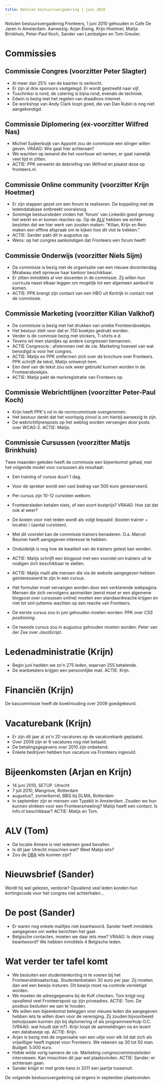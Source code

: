```yaml
---
title: Notulen bestuursvergadering 1 juni 2010
---
```


Notulen bestuursvergadering Fronteers, 1 juni 2010 gehouden in Cafe De Jaren in Amsterdam. Aanwezig: Arjan Eising, Krijn Hoetmer, Matijs Brinkhuis, Peter-Paul Koch, Sander van Lambalgen en Tom Greuter.

# Commissies

## Commissie Congres (voorzitter Peter Slagter)

- Al meer dan 25% van de kaarten is verkocht.
- Er zijn al drie sponsors vastgelegd. Er wordt gestreefd naar vijf.
- Tuschinksi is rond, de catering is bijna rond, evenals de techniek.
- Edwin is bezig met het regelen van draadloos internet.
- De workshop van Andy Clark loopt goed, die van Dan Rubin is nog niet aangekondigd.

## Commissie Diplomering (ex-voorzitter Wilfred Nas)

- Michiel Suijkerbuijk van Appoint zou de commissie een slinger willen geven. VRAAG: Wie gaat hier achteraan?
- We wachten op iemand die het voortouw wil nemen, er gaat namelijk veel tijd in zitten.
- ACTIE: PPK verwerkt de debriefing van Wilfred en plaatst deze op fronteers.nl.

## Commissie Online community (voorzitter Krijn Hoetmer)

- Er zijn stappen gezet om een forum te realiseren. De koppeling met de ledendatabase ontbreekt vooralsnog.
- Sommige bestuursleden vinden het 'forum' van Linkedin goed genoeg: het werkt en er komen reacties op. Op de [ALV](/nl/vereniging/bestuur/notulen/27-11-2009.html) hebben we echter besloten dat we hier werk van zouden maken: "Kilian, Krijn en Rein maken een offline afspraak om te kijken hoe dit vlot te trekken."
- ACTIE: Sander pakt dit in augustus op.
- Wens: op het congres aankondigen dat Fronteers een forum heeft!

## Commissie Onderwijs (voorzitter Niels Sijm)

- De commissie is bezig met de organisatie van een nieuwe docentendag. Mirabeau stelt opnieuw haar kantoor beschikbaar.
- Er zitten inmiddels al vier docenten in de commissie. Zij willen hun curricula naast elkaar leggen om mogelijk tot een algemeen aanbod te komen.
- ACTIE: PPK brengt zijn contact van een HBO uit Kortrijk in contact met de commissie.

## Commissie Marketing (voorzitter Kilian Valkhof)

- De commissie is bezig met het drukken van unieke Fronteersboekjes.
- Het bestuur stelt voor dat er 750 boekjes gedrukt worden.
- Verder is de commisie bezig met stickers, T-shirts e.d.
- Tevens wil men standjes op andere congressen bemannen.
- ACTIE Congrescie.: afstemmen met de cie. Marketing hoeveel van wat benodigd is voor het congres.
- ACTIE: Matijs en PPK ontfermen zich over de brochure over Fronteers. PPK schrijft de tekst, Matijs ontwerpt hem.
- Een deel van de tekst zou ook weer gebruikt kunnen worden in de Fronteersboekjes.
- ACTIE: Matijs pakt de merkregistratie van Fronteers op.

## Commissie Webrichtlijnen (voorzitter Peter-Paul Koch)

- Krijn heeft PPK's rol in de normcommissie overgenomen.
- Het bestuur denkt dat het voorlopig zinvol is om hierbij aanwezig te zijn.
- De webrichtlijnenposts op het weblog worden vervangen door posts over WCAG-2. ACTIE: Matijs.

## Commissie Cursussen (voorzitter Matijs Brinkhuis)

Twee maanden geleden heeft de commissie een bijeenkomst gehad, met het volgende model voor cursussen als resultaat:

- Een training of cursus duurt 1 dag.
- Voor de spreker wordt een vast bedrag van 500 euro gereserveerd.
- Per cursus zijn 10-12 cursisten welkom.
- Fronteersleden betalen niets, of een soort kostprijs? VRAAG: Hoe zat dat ook al weer?
- De kosten voor niet-leden wordt als volgt bepaald: (kosten trainer + locatie) / (aantal cursisten).

- Met dit voorstel kan de commissie trainers benaderen. O.a. Marcel Beumer heeft aangegeven interesse te hebben.
- Onduidelijk is nog hoe de kwaliteit van de trainers getest kan worden.
- ACTIE: Matijs schrijft een blogpost met een voorstel om trainers uit te nodigen zich beschikbaar te stellen.
- ACTIE: Matijs mailt alle mensen die via de website aangegeven hebben geinteresseerd te zijn in een cursus.
- Het formulier moet vervangen worden door een verklarende webpagina. Mensen die zich vervolgens aanmelden (eerst moet er een algemene blogpost over cursussen online) moeten een standaardreactie krijgen en niet tot sint-juttemis wachten op een reactie van Fronteers.

- De eerste cursus zou in juni gehouden moeten worden: PPK over _CSS positioning_.
- De tweede cursus zou in augustus gehouden moeten worden: Peter van der Zee over _JavaScript_.

# Ledenadministratie (Krijn)

- Begin juni hadden we zo'n 275 leden, waarvan 255 betalende.
- De wanbetalers krijgen een persoonlijke mail. ACTIE: Krijn.

# Financiën (Krijn)

De kascommissie heeft de boekhouding over 2009 goedgekeurd.

# Vacaturebank (Krijn)

- Er zijn dit jaar al zo'n 20 vacatures op de vacaturebank geplaatst.
- Over 2009 zijn er 6 vacatures nog niet betaald.
- De betalingsgegevens over 2010 zijn onbekend.
- Enkele bedrijven hebben hun vacature via Fronteers ingevuld.

# Bijeenkomsten (Arjan en Krijn)

- 14 juni 2010, SETUP. Utrecht
- 7 juli 2010, Mangrove, Rotterdam
- augustus?, zomerborrel, BBQ bij DLMA, Rotterdam
- In september zijn er mensen van Typekit in Amsterdam. Zouden we hun kunnen strikken voor een Fronteersmeeting? Matijs heeft een contact. Is Info.nl beschikbaar? ACTIE: Matijs en Tom.

# ALV (Tom)

- De locatie Almere is niet iedereen goed bevallen.
- Is dit jaar Utrecht misschien wat? Weet Matijs iets?
- Zou de [OBA](http://www.oba.nl/) iets kunnen zijn?

# Nieuwsbrief (Sander)

Wordt hij wel gelezen, verdorie? Opvallend veel leden konden hun kortingscode voor het congres niet achterhalen...

# De post (Sander)

- Er waren nog enkele mailtjes niet beantwoord. Sander heeft inmiddels aangegeven om welke berichten het gaat.
- Belgische contacten, moeten we daar iets mee? VRAAG: Is deze vraag beantwoord? We hebben inmiddels 4 Belgische leden.

# Wat verder ter tafel komt

- We besluiten een studentenkorting in te voeren bij het Fronteerslidmaatschap. Studentenbetalen 30 euro per jaar. Zij moeten dan wel een bewijs insturen. Dit bewijs moet na controle vernietigd worden.
- We moeten de adresgegevens bij de KvK checken. Tom krijgt nog opvallend veel Fronteerspost op zijn priveadres. ACTIE: Tom. De postbus besluiten we aan te houden.
- We willen een bijeenkomst beleggen voor nieuwe leden die aangegeven hebben iets te willen doen voor de vereniging. Zij zouden bijvoorbeeld behulpzaam kunnen zijn bij diplomering of als programmeerhulp O.C. (VRAAG: wat houdt dat in?). Krijn loopt de aanmeldingen na en levert een databaseje op. ACTIE: Krijn.
- Arjan is bezig met de organisatie van een uitje voor elk lid dat zich als vrijwilliger heeft ingezet voor Fronteers. We rekenen op 30 tot 50 man. Budget: 5.000 euro.
- Hidde wilde vorig namens de cie. Marketing _congrescommissieleden_ interviewen. Kan misschien dit jaar wel plaatsvinden. ACTIE: Sander: er achteraan gaan.
- Sander knijpt er met grote kans in 2011 een jaartje tussenuit.

De volgende bestuursvergadering zal ergens in september plaatsvinden.
